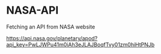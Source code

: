 # NASA-API
Fetching an API from NASA website

https://api.nasa.gov/planetary/apod?api_key=PwLJWPu41m0iAh3eJLAJBoqfTvy01zm0hiHtPNJb